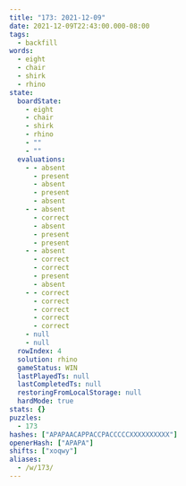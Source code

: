 ```yaml
---
title: "173: 2021-12-09"
date: 2021-12-09T22:43:00.000-08:00
tags:
  - backfill
words:
  - eight
  - chair
  - shirk
  - rhino
state:
  boardState:
    - eight
    - chair
    - shirk
    - rhino
    - ""
    - ""
  evaluations:
    - - absent
      - present
      - absent
      - present
      - absent
    - - absent
      - correct
      - absent
      - present
      - present
    - - absent
      - correct
      - correct
      - present
      - absent
    - - correct
      - correct
      - correct
      - correct
      - correct
    - null
    - null
  rowIndex: 4
  solution: rhino
  gameStatus: WIN
  lastPlayedTs: null
  lastCompletedTs: null
  restoringFromLocalStorage: null
  hardMode: true
stats: {}
puzzles:
  - 173
hashes: ["APAPAACAPPACCPACCCCCXXXXXXXXXX"]
openerHash: ["APAPA"]
shifts: ["xoqwy"]
aliases:
  - /w/173/
---
```

<!-- more -->
